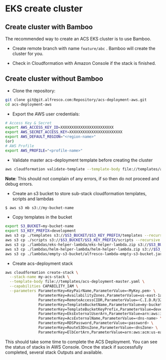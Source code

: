 # EKS create cluster

## Create cluster with Bamboo
The recommended way to create an ACS EKS cluster is to use Bamboo.

* Create remote branch with name `feature/abc` . Bamboo will create the cluster for you.

* Check in Cloudformation with Amazon Console if the stack is finished.

## Create cluster without Bamboo
* Clone the repository:
```bash
git clone git@git.alfresco.com:Repository/acs-deployment-aws.git
cd acs-deployment-aws
```

* Export the AWS user credentials:
```bash
# Access Key & Secret
export AWS_ACCESS_KEY_ID=XXXXXXXXXXXXXXXXXXXXXXXX
export AWS_SECRET_ACCESS_KEY=XXXXXXXXXXXXXXXXXXXXXXXX
export AWS_DEFAULT_REGION="<region-name>"
(or)
# AWS Profile
export AWS_PROFILE="<profile-name>"
```

* Validate master acs-deployment template before creating the cluster
```bash
aws cloudformation validate-template --template-body file://templates/acs-deployment-master.yaml
```
**Note**: This should not complain of any errors, if so then do not proceed and debug errors.

* Create an s3 bucket to store sub-stack cloudformation templates, scripts and lambdas
```bash
$ aws s3 mb s3://my-bucket-name
``` 

* Copy templates in the bucket
```bash
export S3_BUCKET=my-bucket-name
export S3_KEY_PREFIX=development
aws s3 cp ./templates s3://$S3_BUCKET/$S3_KEY_PREFIX/templates --recursive
aws s3 cp ./scripts s3://$S3_BUCKET/$S3_KEY_PREFIX/scripts --recursive
aws s3 cp ./lambdas/eks-helper-lambda/eks-helper-lambda.zip s3://$S3_BUCKET/$S3_KEY_PREFIX/lambdas/
aws s3 cp ./lambdas/helm-helper-lambda/helm-helper-lambda.zip s3://$S3_BUCKET/$S3_KEY_PREFIX/lambdas/
aws s3 cp ./lambdas/empty-s3-bucket/alfresco-lambda-empty-s3-bucket.jar s3://$S3_BUCKET/$S3_KEY_PREFIX/lambdas/

```
* Create acs-deployment stack
```bash
aws cloudformation create-stack \
  --stack-name my-acs-stack \
  --template-body file://templates/acs-deployment-master.yaml \
  --capabilities CAPABILITY_IAM \
  --parameters ParameterKey=KeyPairName,ParameterValue=<MyKey.pem> \
               ParameterKey=AvailabilityZones,ParameterValue=us-east-1a\\,us-east-1b \
               ParameterKey=RemoteAccessCIDR,ParameterValue=<C.I.D.R/32> \
               ParameterKey=TemplateBucketName,ParameterValue=my-bucket-name \
               ParameterKey=TemplateBucketKeyPrefix,ParameterValue=development \
               ParameterKey=EksExternalUserArn,ParameterValue=arn:aws:iam::<AccountId>:user/<IamUser> \
               ParameterKey=AcsExternalName,ParameterValue=<dns-name> \
               ParameterKey=RDSPassword,ParameterValue=<password> \
               ParameterKey=Route53DnsZone,ParameterValue=<dnsZone> \
               ParameterKey=ElbCertArn,ParameterValue=arn:aws:acm:us-east-1:<AccountId>:certificate/<elbCertId>          
```

This should take some time to complete the ACS Deployment. You can see the status of stacks in AWS Console. Once the stack if successfully completed, several stack Outputs and available.

